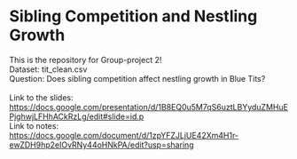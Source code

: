 # Sibling Competition and Nestling Growth
This is the repository for Group-project 2! <br/>
Dataset: tit_clean.csv <br/>
Question: Does sibling competition affect nestling growth in Blue Tits? <br/>
<br/>
Link to the slides: https://docs.google.com/presentation/d/1B8EQ0u5M7qS6uztLBYyduZMHuEPjghwjLFHhACkRzLg/edit#slide=id.p<br/>
Link to notes: https://docs.google.com/document/d/1zpYFZJLjUE42Xm4H1r-ewZDH9hp2eIOvRNy44oHNkPA/edit?usp=sharing <br/>
